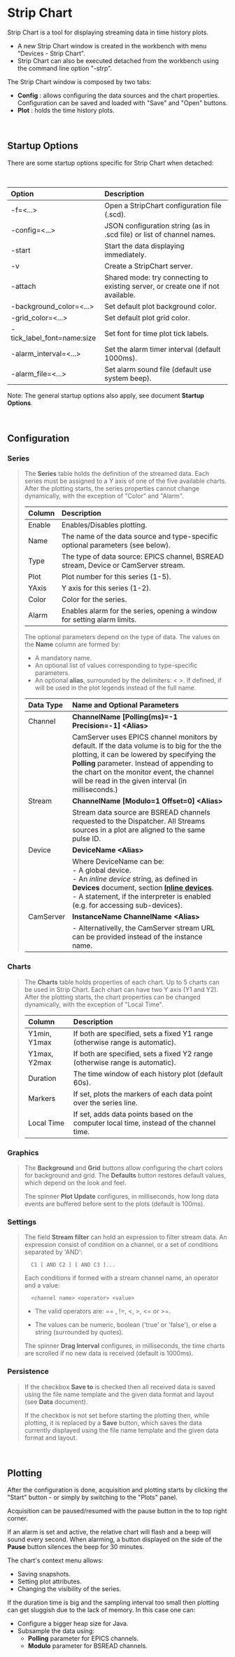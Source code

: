 # Strip Chart

Strip Chart is a tool for displaying streaming data in time history plots.
- A new Strip Chart window is created in the workbench with menu "Devices - Strip Chart".
- Strip Chart can also be executed detached from the workbench using the command line option "-strp".

The Strip Chart window is composed by two tabs: 
- __Config__ :  allows configuring the data sources and the chart properties. Configuration can be saved and loaded with "Save" and "Open" buttons.
- __Plot__ :  holds the time history plots.

<br/>

## Startup Options

There are some startup options specific for Strip Chart when detached:

<br/>

| Option                    | Description |
| :------------------------ | :---------- |
| -f=<...>                  | Open a StripChart configuration file (.scd).|
| -config=<...>             | JSON configuration string (as in .scd file) or list of channel names.|
| -start                    | Start the data displaying immediately.|
| -v                        | Create a StripChart server.|
| -attach                   | Shared mode: try connecting to existing server, or create one if not available.|
| -background_color=<...>   | Set default plot background color.|
| -grid_color=<...>         | Set default plot grid color.|
| -tick_label_font=name:size| Set font for time plot tick labels.|
| -alarm_interval=<...>     | Set the alarm timer interval (default 1000ms).|
| -alarm_file=<...>         | Set alarm sound file (default use system beep).|


Note: The general startup options also apply, see document __Startup Options__.


<br/>

## Configuration


### Series

>The __Series__ table holds the definition of the streamed data. 
>Each series must be assigned to a Y axis of one of the five available charts.
>After the plotting starts, the series properties cannot change dynamically, with the exception of "Color" and "Alarm".
>
>| Column       | Description |
>| :------------| :---------- |
>| Enable       | Enables/Disables plotting.|
>| Name         | The name of the data source and type-specific optional parameters (see below).|
>| Type         | The type of data source: EPICS channel, BSREAD stream, Device or CamServer stream.|
>| Plot         | Plot number for this series (1-5).|
>| YAxis        | Y axis for this series (1-2).|
>| Color        | Color for the series.|
>| Alarm        | Enables alarm for the series, opening a window for setting alarm limits.|
>
>The optional parameters depend on the type of data. The values on the __Name__ column are formed by:
>- A mandatory name.
>- An optional list of values corresponding to type-specific parameters.
>- An optional __alias__, surrounded by the delimiters: \< \>. If defined, if will be used in the plot legends instead of the full name.
>
>| Data Type               | Name and Optional Parameters |
>| :-----------------------| :---------- |
>| Channel                 | __ChannelName [Polling(ms)=-1 Precision=-1] \<Alias\>__|
>|                         |     CamServer uses EPICS channel monitors by default. If the data volume is to big for the the plotting, it can be lowered by specifying the __Polling__ parameter. Instead of appending to the chart on the monitor event, the channel will be read in the given interval (in milliseconds.)<br />|
>| Stream                  | __ChannelName [Modulo=1 Offset=0] \<Alias\>__|
>|                         |     Stream data source are BSREAD channels requested to the Dispatcher. All Streams sources in a plot are aligned to the same pulse ID. <br />|
>| Device                  | __DeviceName \<Alias\>__|
>|                         |     Where DeviceName can be: <br /> - A global device.<br /> - An _inline device_ string, as defined in __Devices__ document, section [__Inline devices__](./Devices.md#inline-devices).<br /> - A statement, if the interpreter is enabled (e.g. for accessing sub-devices).<br />|
>| CamServer               | __InstanceName ChannelName \<Alias\>__|
>|                         |     - Alternativelly, the CamServer stream URL can be provided instead of the instance name. <br />|


### Charts

>The __Charts__ table holds properties of each chart. Up to 5 charts can be used in Strip Chart.
>Each chart can have two Y axis (Y1 and Y2).
>After the plotting starts, the chart properties can be changed dynamically, with the exception of "Local Time".
>
>| Column       | Description |
>| :------------| :---------- |
>| Y1min, Y1max | If both are specified, sets a fixed Y1 range (otherwise range is automatic).|
>| Y1max, Y2max | If both are specified, sets a fixed Y2 range (otherwise range is automatic).|
>| Duration     | The time window of each history plot (default 60s).|
>| Markers      | If set, plots the markers of each data point over the series line.|
>| Local Time   | If set, adds data points based on the computer local time, instead of the channel time.|



### Graphics

>The __Background__ and __Grid__ buttons allow configuring the chart colors for background and grid. 
>The __Defaults__ button restores default values, which depend on the look and feel.
>
>The spinner __Plot Update__ configures, in milliseconds, how long data events are buffered before sent to the plots (default is 100ms).


### Settings 

> The field __Stream filter__ can hold an expression to filter stream data. An expression consist of condition on a channel, or a set of conditions separated by 'AND':
>
>  ```
>    C1 [ AND C2 ] [ AND C3 ]...
>  ```
>
> Each conditions if formed with a stream channel name, an operator and a value:
>
>  ```
>    <channel name> <operator> <value>
>  ```
>
> - The valid operators are: == , !=, <, >, <= or >=.
>
> - The values can be numeric, boolean ('true' or 'false'), or else a string (surrounded by quotes).
>
> The spinner __Drag Interval__ configures, in milliseconds, the time charts are scrolled if no new data is received (default is 1000ms).



### Persistence

>If the checkbox __Save to__ is checked then all received data is saved using the file name template and the given data format and layout (see __Data__ document).
>
>If the checkbox is not set before starting the plotting then, while plotting, it is replaced by a __Save__ button, 
>which saves the data currently displayed using the file name template and the given data format and layout.


<br/>

## Plotting

After the configuration is done, acquisition and plotting starts by clicking the "Start" button - or simply by switching to the "Plots" panel.

Acquisition can be paused/resumed with the pause button in the to top right corner.

If an alarm is set and active, the relative chart will flash and a beep will sound every second.
  When alarming, a button displayed on the side of the __Pause__ button silences the beep for 30 minutes.

The chart's context menu allows:
- Saving snapshots.
- Setting plot attributes.
- Changing the visibility of the series.


If the duration time is big and the sampling interval too small then plotting can get sluggish due to the lack of memory. 
In this case one can:
- Configure a bigger heap size for Java.
- Subsample the data using:
    - __Polling__ parameter for EPICS channels.
    - __Modulo__ parameter for BSREAD channels.
